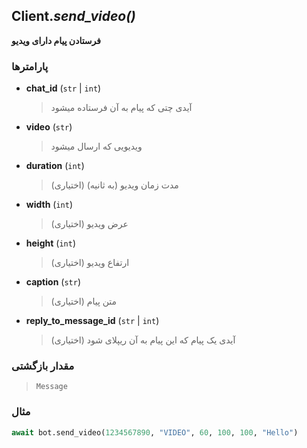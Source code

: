 ## Client.*send_video()*

**فرستادن پیام دارای ویدیو**

### پارامترها

- **chat_id** (`str` | `int`)
    > آیدی چتی که پیام به آن فرستاده میشود

- **video** (`str`)
    > ویدیویی که ارسال میشود

- **duration** (`int`)
    > مدت زمان ویدیو (به ثانیه) (اختیاری)

- **width** (`int`)
    > عرض ویدیو (اختیاری)
    
- **height** (`int`)
    > ارتفاع  ویدیو (اختیاری)
    
- **caption** (`str`)
    > متن پیام (اختیاری)
    
- **reply_to_message_id** (`str` | `int`)
    > آیدی یک پیام که این پیام به آن ریپلای شود (اختیاری)

### مقدار بازگشتی

> `Message`

### مثال

```python
await bot.send_video(1234567890, "VIDEO", 60, 100, 100, "Hello")
```